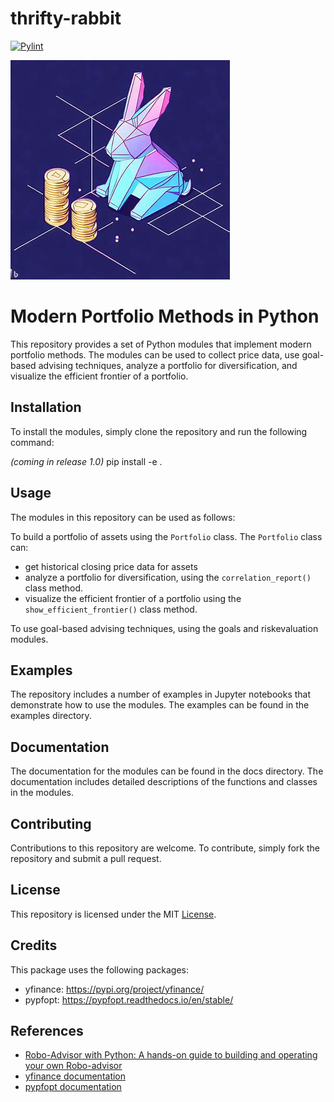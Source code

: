 # thrifty-rabbit

[![Pylint](https://github.com/ggsmith842/thrifty-rabbit/actions/workflows/pylint.yml/badge.svg)](https://github.com/ggsmith842/thrifty-rabbit/actions/workflows/pylint.yml)

![Logo](https://github.com/ggsmith842/thrifty-rabbit/blob/main/thirfyRabbit.jpg?raw=true)

# Modern Portfolio Methods in Python

This repository provides a set of Python modules that implement modern portfolio methods. The modules can be used to collect price data, use goal-based advising techniques, analyze a portfolio for diversification, and visualize the efficient frontier of a portfolio.

## Installation

To install the modules, simply clone the repository and run the following command:

*(coming in release 1.0)*
pip install -e . 

## Usage
The modules in this repository can be used as follows:

To build a portfolio of assets using the ```Portfolio``` class. The ```Portfolio``` class can:
* get historical closing price data for assets 
* analyze a portfolio for diversification, using the ```correlation_report()``` class method.
* visualize the efficient frontier of a portfolio using the ```show_efficient_frontier()``` class method.
  
To use goal-based advising techniques, using the  goals and riskevaluation modules.

## Examples
The repository includes a number of examples in Jupyter notebooks that demonstrate how to use the modules. The examples can be found in the examples directory.

## Documentation
The documentation for the modules can be found in the docs directory. The documentation includes detailed descriptions of the functions and classes in the modules.

## Contributing
Contributions to this repository are welcome. To contribute, simply fork the repository and submit a pull request.

## License
This repository is licensed under the MIT [License](https://github.com/ggsmith842/thrifty-rabbit/blob/main/LICENSE).
## Credits

This package uses the following packages:

* yfinance: https://pypi.org/project/yfinance/
* pypfopt: https://pypfopt.readthedocs.io/en/stable/

## References
* [Robo-Advisor with Python: A hands-on guide to building and operating your own Robo-advisor](https://github.com/aki-ranin/robo-advisor-with-python) 
* [yfinance documentation](https://pypi.org/project/yfinance/)
* [pypfopt documentation](https://pypfopt.readthedocs.io/en/stable/)



